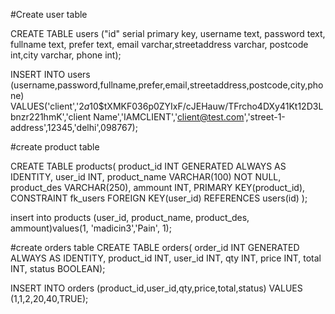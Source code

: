#Create user table

CREATE TABLE users ("id" serial primary key, username text, password text, fullname text, prefer text, email varchar,streetaddress varchar, postcode int,city varchar, phone int);

INSERT INTO users (username,password,fullname,prefer,email,streetaddress,postcode,city,phone) VALUES('client','$2a$10$tXMKF036p0ZYIxF/cJEHauw/TFrcho4DXy41Kt12D3Lbnzr221hmK','client Name','IAMCLIENT','client@test.com','street-1-address',12345,'delhi',098767);

#create product table

CREATE TABLE products(
   product_id INT GENERATED ALWAYS AS IDENTITY,
   user_id INT,
   product_name VARCHAR(100) NOT NULL,
   product_des VARCHAR(250),
   ammount INT,
   PRIMARY KEY(product_id),
   CONSTRAINT fk_users
      FOREIGN KEY(user_id) 
	  REFERENCES users(id)
);


insert into products (user_id, product_name, product_des, ammount)values(1, 'madicin3','Pain', 1);


#create orders table
CREATE TABLE orders(
  order_id INT GENERATED ALWAYS AS IDENTITY,
  product_id INT,
  user_id INT,
  qty INT,
  price INT,
  total INT,
  status BOOLEAN);

  INSERT INTO orders (product_id,user_id,qty,price,total,status) VALUES (1,1,2,20,40,TRUE);
